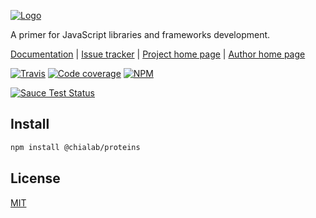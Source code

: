 [![Logo](http://logos.chialab.io.s3-website-eu-west-1.amazonaws.com/@chialab/proteins.svg)](https://proteins.chialab.io)

A primer for JavaScript libraries and frameworks development.


[Documentation](https://proteins.chialab.io/docs/home) | [Issue tracker](https://github.com/Chialab/proteins/issues) | [Project home page](https://proteins.chialab.io) | [Author home page](http://www.chialab.it)

[![Travis](https://img.shields.io/travis/Chialab/proteins.svg?maxAge=2592000)](https://travis-ci.org/Chialab/proteins)
[![Code coverage](https://codecov.io/gh/Chialab/proteins/graph/badge.svg)](https://codecov.io/gh/Chialab/proteins)
[![NPM](https://img.shields.io/npm/v/@chialab/proteins.svg)](https://www.npmjs.com/package/@chialab/proteins)

[![Sauce Test Status](https://saucelabs.com/browser-matrix/chialab-sl-014.svg)](https://saucelabs.com/u/chialab-sl-014)

## Install

```sh
npm install @chialab/proteins
```

## License

[MIT](./LICENSE)
